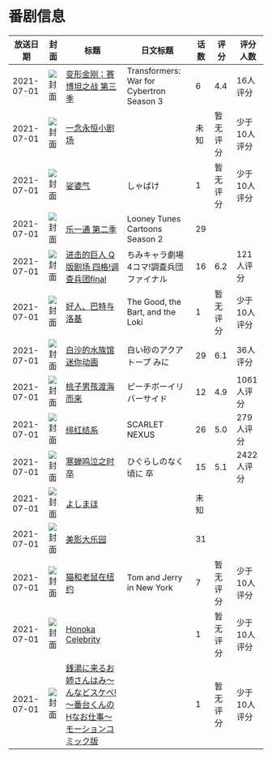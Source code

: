 # 番剧信息

|放送日期|封面|标题|日文标题|话数|评分|评分人数|
|---|---|---|---|---|---|---|
|2021-07-01|![封面](https://lain.bgm.tv/pic/cover/c/ca/44/339620_vVifW.jpg)|[变形金刚：赛博坦之战 第三季](https://bangumi.tv/subject/339620)|Transformers: War for Cybertron Season 3|6|4.4|16人评分|
|2021-07-01|![封面](https://lain.bgm.tv/pic/cover/c/73/ec/364865_gA8yx.jpg)|[一念永恒小剧场](https://bangumi.tv/subject/364865)||未知|暂无评分|少于10人评分|
|2021-07-01|![封面](https://lain.bgm.tv/pic/cover/c/2e/a1/340164_88L2x.jpg)|[娑婆气](https://bangumi.tv/subject/340164)|しゃばけ|1|暂无评分|少于10人评分|
|2021-07-01|![封面](https://lain.bgm.tv/pic/cover/c/99/c1/445276_88521.jpg)|[乐一通 第二季](https://bangumi.tv/subject/445276)|Looney Tunes Cartoons Season 2|29|||
|2021-07-01|![封面](https://lain.bgm.tv/pic/cover/c/4f/1a/354778_7HPlL.jpg)|[进击的巨人 Q版剧场 四格!调查兵团final](https://bangumi.tv/subject/354778)|ちみキャラ劇場 4コマ!調査兵団ファイナル|16|6.2|121人评分|
|2021-07-01|![封面](https://lain.bgm.tv/pic/cover/c/6d/4b/439605_Bl92L.jpg)|[好人、巴特与洛基](https://bangumi.tv/subject/439605)|The Good, the Bart, and the Loki|1|暂无评分|少于10人评分|
|2021-07-01|![封面](https://lain.bgm.tv/pic/cover/c/7b/c0/365094_NXggg.jpg)|[白沙的水族馆 迷你动画](https://bangumi.tv/subject/365094)|白い砂のアクアトープ みに|29|6.1|36人评分|
|2021-07-01|![封面](https://lain.bgm.tv/pic/cover/c/ad/5c/312223_tXret.jpg)|[桃子男孩渡海而来](https://bangumi.tv/subject/312223)|ピーチボーイリバーサイド|12|4.9|1061人评分|
|2021-07-01|![封面](https://lain.bgm.tv/pic/cover/c/65/4b/331031_4bPVP.jpg)|[绯红结系](https://bangumi.tv/subject/331031)|SCARLET NEXUS|26|5.0|279人评分|
|2021-07-01|![封面](https://lain.bgm.tv/pic/cover/c/bb/b8/331033_Uis6n.jpg)|[寒蝉鸣泣之时 卒](https://bangumi.tv/subject/331033)|ひぐらしのなく頃に 卒|15|5.1|2422人评分|
|2021-07-01|![封面](https://lain.bgm.tv/pic/cover/c/72/61/338260_ygAtA.jpg)|[よしまほ](https://bangumi.tv/subject/338260)||未知|||
|2021-07-01|![封面](https://lain.bgm.tv/pic/cover/c/b9/22/340273_0jsF0.jpg)|[美影大乐园](https://bangumi.tv/subject/340273)||31|||
|2021-07-01|![封面](https://lain.bgm.tv/pic/cover/c/2c/10/349227_k4Rug.jpg)|[猫和老鼠在纽约](https://bangumi.tv/subject/349227)|Tom and Jerry in New York|7|暂无评分|少于10人评分|
|2021-07-01|![封面](https://bangumi.tv/img/no_icon_subject.png)|[Honoka Celebrity](https://bangumi.tv/subject/384648)||1|暂无评分|少于10人评分|
|2021-07-01|![封面](https://bangumi.tv/img/no_icon_subject.png)|[銭湯に来るお姉さんはみ～んなどスケベ!～番台くんのHなお仕事～ モーションコミック版](https://bangumi.tv/subject/345038)||1|暂无评分|少于10人评分|
